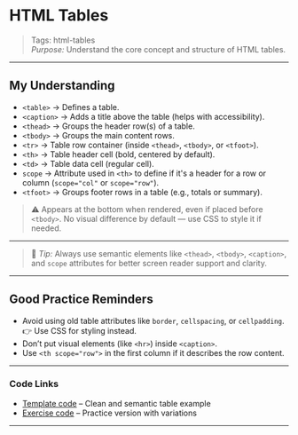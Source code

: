 # HTML Tables

> Tags: html-tables  
> _Purpose:_ Understand the core concept and structure of HTML tables.

---

## My Understanding

- `<table>` → Defines a table.
- `<caption>` → Adds a title above the table (helps with accessibility).
- `<thead>` → Groups the header row(s) of a table.
- `<tbody>` → Groups the main content rows.
- `<tr>` → Table row container (inside `<thead>`, `<tbody>`, or `<tfoot>`).
- `<th>` → Table header cell (bold, centered by default).
- `<td>` → Table data cell (regular cell).
- `scope` → Attribute used in `<th>` to define if it's a header for a row or column (`scope="col"` or `scope="row"`).
- `<tfoot>` → Groups footer rows in a table (e.g., totals or summary).  

> ⚠️ Appears at the bottom when rendered, even if placed before `<tbody>`. No visual difference by default — use CSS to style it if needed.
  
---

> 🧠 _Tip:_
> Always use semantic elements like `<thead>`, `<tbody>`, `<caption>`, and `scope` attributes for better screen reader support and clarity.

---

## Good Practice Reminders

- Avoid using old table attributes like `border`, `cellspacing`, or `cellpadding`.  
  👉 Use CSS for styling instead.
- Don’t put visual elements (like `<hr>`) inside `<caption>`.
- Use `<th scope="row">` in the first column if it describes the row content.

---

### Code Links

- [Template code](01-template.html) – Clean and semantic table example
- [Exercise code](02-exercise.html) – Practice version with variations

---
